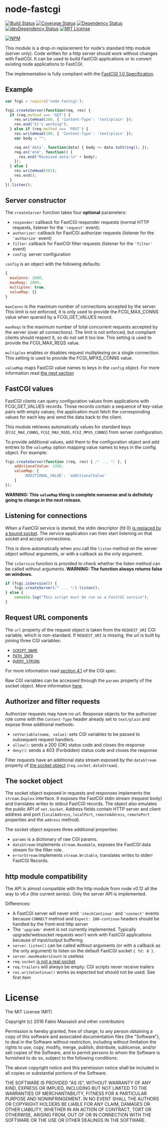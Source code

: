 node-fastcgi
============

[![Build Status](https://travis-ci.org/fbbdev/node-fastcgi.svg?branch=master)](https://travis-ci.org/fbbdev/node-fastcgi)
[![Coverage Status](https://coveralls.io/repos/github/fbbdev/node-fastcgi/badge.svg?branch=master)](https://coveralls.io/github/fbbdev/node-fastcgi?branch=master)
[![Dependency Status](https://gemnasium.com/fbbdev/node-fastcgi.svg)](https://gemnasium.com/fbbdev/node-fastcgi)
[![devDependency Status](https://david-dm.org/fbbdev/node-fastcgi/dev-status.svg)](https://david-dm.org/fbbdev/node-fastcgi#info=devDependencies)
[![MIT License](http://img.shields.io/badge/license-MIT-blue.svg?style=flat)](LICENSE)

[![NPM](https://nodei.co/npm/node-fastcgi.png?downloads=true)](https://nodei.co/npm/node-fastcgi/)

This module is a drop-in replacement for node's standard http module (server only). Code written for a http server should work without changes with FastCGI. It can be used to build FastCGI applications or to convert existing node applications to FastCGI.

The implementation is fully compliant with the [FastCGI 1.0 Specification](https://fast-cgi.github.io/spec).


Example
-------

```javascript
var fcgi = require('node-fastcgi');

fcgi.createServer(function(req, res) {
  if (req.method === 'GET') {
    res.writeHead(200, { 'Content-Type': 'text/plain' });
    res.end("It's working");
  } else if (req.method === 'POST') {
    res.writeHead(200, { 'Content-Type': 'text/plain' });
    var body = "";

    req.on('data', function(data) { body += data.toString(); });
    req.on('end', function() {
      res.end("Received data:\n" + body);
    });
  } else {
    res.writeHead(501);
    res.end();
  }
}).listen();
```


Server constructor
------------------

The `createServer` function takes four **optional** parameters:

  - `responder`: callback for FastCGI responder requests (normal HTTP requests, listener for the `'request'` event).
  - `authorizer`: callback for FastCGI authorizer requests (listener for the `'authorize'` event)
  - `filter`: callback for FastCGI filter requests (listener for the `'filter'` event)
  - `config`: server configuration

`config` is an object with the following defaults:

```js
{
  maxConns: 2000,
  maxReqs: 2000,
  multiplex: true,
  valueMap: {}
}
```

`maxConns` is the maximum number of connections accepted by the server. This limit is not enforced, it is only used to provide the FCGI_MAX_CONNS value when queried by a FCGI_GET_VALUES record.

`maxReqs` is the maximum number of total concurrent requests accepted by the server (over all connections). The limit is not enforced, but compliant clients should respect it, so do not set it too low. This setting is used to provide the FCGI_MAX_REQS value.

`multiplex` enables or disables request multiplexing on a single connection. This setting is used to provide the FCGI_MPXS_CONNS value.

`valueMap` maps FastCGI value names to keys in the `config` object. For more information read [the next section](#fastcgi-values)


FastCGI values
--------------

FastCGI clients can query configuration values from applications with FCGI_GET_VALUES records. Those records contain a sequence of key-value pairs with empty values; the application must fetch the corresponding values for each key and send the data back to the client.

This module retrieves automatically values for standard keys (`FCGI_MAX_CONNS`, `FCGI_MAX_REQS`, `FCGI_MPXS_CONNS`) from server configuration.

To provide additional values, add them to the configuration object and add entries to the `valueMap` option mapping value names to keys in the config object. For example:

```js
fcgi.createServer(function (req, res) { /* ... */ }, {
    additionalValue: 1350,
    valueMap: {
        'ADDITIONAL_VALUE': 'additionalValue'
    }
});
```

**WARNING: This `valueMap` thing is complete nonsense and is definitely going to change in the next release.**


Listening for connections
-------------------------

When a FastCGI service is started, the stdin descriptor (fd 0) [is replaced by a bound socket](https://fast-cgi.github.io/spec#accepting-transport-connections). The service application can then start listening on that socket and accept connections.

This is done automatically when you call the `listen` method on the server object without arguments, or with a callback as the only argument.

The `isService` function is provided to check whether the listen method can be
called without arguments. **WARNING: The function always returns false on
windows.**

```js
if (fcgi.isService()) {
    fcgi.createServer(/* ... */).listen();
} else {
    console.log("This script must be run as a FastCGI service");
}
```


Request URL components
----------------------

The `url` property of the request object is taken from the `REQUEST_URI` CGI variable, which is non-standard. If `REQUEST_URI` is missing, the url is built by joining three CGI variables:

  - [`SCRIPT_NAME`](https://tools.ietf.org/html/rfc3875#section-4.1.13)
  - [`PATH_INFO`](https://tools.ietf.org/html/rfc3875#section-4.1.5)
  - [`QUERY_STRING`](https://tools.ietf.org/html/rfc3875#section-4.1.7)

For more information read [section 4.1](https://tools.ietf.org/html/rfc3875#section-4.1) of the CGI spec.

Raw CGI variables can be accessed through the `params` property of the socket object. More information [here](#the-socket-object).


Authorizer and filter requests
------------------------------

Authorizer requests may have no url. Response objects for the authorizer role come with the `Content-Type` header already set to `text/plain` and expose three additional methods:

  - `setVariable(name, value)`: sets CGI variables to be passed to subsequent request handlers.
  - `allow()`: sends a 200 (OK) status code and closes the response
  - `deny()`: sends a 403 (Forbidden) status code and closes the response

Filter requests have an additional data stream exposed by the `dataStream` property of [the socket object](#the-socket-object) (`req.socket.dataStream`).


The socket object
-----------------

The socket object exposed in requests and responses implements the `stream.Duplex` interface. It exposes the FastCGI stdin stream (request body)
and translates writes to stdout FastCGI records.
The object also emulates the public API of `net.Socket`. Address fields contain HTTP server and client address and port (`localAddress`, `localPort`, `remoteAddress`, `remotePort` properties and the `address` method).

The socket object exposes three additional properties:
  - `params` is a dictionary of raw CGI params.
  - `dataStream` implements `stream.Readable`, exposes the FastCGI data stream for the filter role.
  - `errorStream` implements `stream.Writable`, translates writes to stderr FastCGI Records.


http module compatibility
-------------------------

The API is almost compatible with the http module from node v0.12 all the way to v6.x (the current series). Only the server API is implemented.

Differences:
  - A FastCGI server will never emit `'checkContinue'` and `'connect'` events because `CONNECT` method and `Expect: 100-continue` headers should be handled by the front-end http server
  - The `'upgrade'` event is not currently implemented. Typically upgrade/websocket requests won't work with FastCGI applications because of input/output buffering.
  - `server.listen()` can be called without arguments (or with a callback as the only argument) to listen on the default FastCGI socket `{ fd: 0 }`.
  - `server.maxHeadersCount` is useless
  - `req.socket` [is not a real socket](#the-socket-object).
  - `req.trailers` will always be empty: CGI scripts never receive trailers
  - `res.writeContinue()` works as expected but should not be used. See first item


License
=======

The MIT License (MIT)

Copyright (c) 2016 Fabio Massaioli and other contributors

Permission is hereby granted, free of charge, to any person obtaining a copy of
this software and associated documentation files (the "Software"), to deal in
the Software without restriction, including without limitation the rights to
use, copy, modify, merge, publish, distribute, sublicense, and/or sell copies of
the Software, and to permit persons to whom the Software is furnished to do so,
subject to the following conditions:

The above copyright notice and this permission notice shall be included in all
copies or substantial portions of the Software.

THE SOFTWARE IS PROVIDED "AS IS", WITHOUT WARRANTY OF ANY KIND, EXPRESS OR
IMPLIED, INCLUDING BUT NOT LIMITED TO THE WARRANTIES OF MERCHANTABILITY, FITNESS
FOR A PARTICULAR PURPOSE AND NONINFRINGEMENT. IN NO EVENT SHALL THE AUTHORS OR
COPYRIGHT HOLDERS BE LIABLE FOR ANY CLAIM, DAMAGES OR OTHER LIABILITY, WHETHER
IN AN ACTION OF CONTRACT, TORT OR OTHERWISE, ARISING FROM, OUT OF OR IN
CONNECTION WITH THE SOFTWARE OR THE USE OR OTHER DEALINGS IN THE SOFTWARE.
